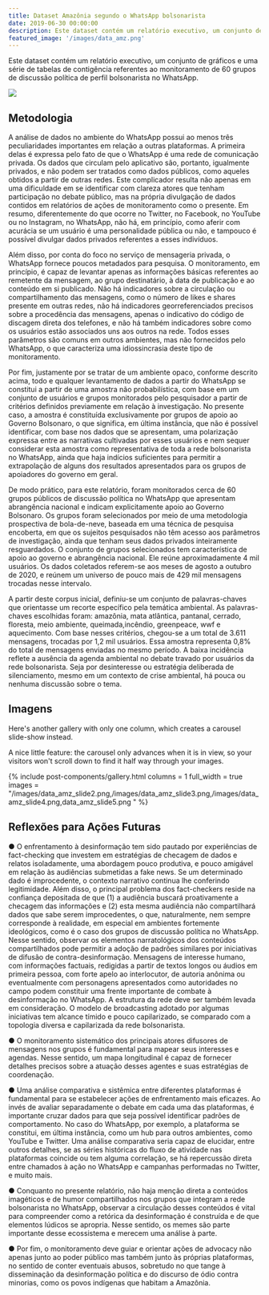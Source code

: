 ```yaml
---
title: Dataset Amazônia segundo o WhatsApp bolsonarista
date: 2019-06-30 00:00:00
description: Este dataset contém um relatório executivo, um conjunto de gráficos e uma série de tabelas de contigência referentes ao monitoramento de 60 grupos de discussão política de perfil bolsonarista no WhatsApp.
featured_image: '/images/data_amz.png'
---
```


Este dataset contém um relatório executivo, um conjunto de gráficos e uma série de tabelas de contigência referentes ao monitoramento de 60 grupos de discussão política de perfil bolsonarista no WhatsApp.

![](/images/data_amz.png)

## Metodologia

A análise de dados no ambiente do WhatsApp possui ao menos três peculiaridades importantes em relação a outras plataformas. A primeira delas é expressa pelo fato de que o WhatsApp é uma rede de comunicação privada. Os dados que circulam pelo aplicativo são, portanto, igualmente privados, e não podem ser tratados como dados públicos, como aqueles obtidos a partir de outras redes. Este complicador resulta não apenas em uma dificuldade em se identificar com clareza atores que tenham participação no debate público, mas na própria divulgação de dados contidos em relatórios de ações de monitoramento como o presente. Em resumo, diferentemente do que ocorre no Twitter, no Facebook, no YouTube ou no Instagram, no WhatsApp, não há, em princípio, como aferir com acurácia se um usuário é uma personalidade pública ou não, e tampouco é possível divulgar dados privados referentes a esses indivíduos.

Além disso, por conta do foco no serviço de mensageria privada, o WhatsApp fornece poucos metadados para pesquisa. O monitoramento, em princípio, é capaz de levantar apenas as informações básicas referentes ao remetente da mensagem, ao grupo destinatário, à data de publicação e ao conteúdo em si publicado. Não há indicadores sobre a circulação ou compartilhamento das mensagens, como o número de ​likes e ​shares presente em outras redes, não há indicadores georreferenciados precisos sobre a procedência das mensagens, apenas o indicativo do código de discagem direta dos telefones, e não há também indicadores sobre como os usuários estão associados uns aos outros na rede. Todos esses parâmetros são comuns em outros ambientes, mas não fornecidos pelo WhatsApp, o que caracteriza uma idiossincrasia deste tipo de monitoramento.

Por fim, justamente por se tratar de um ambiente opaco, conforme descrito acima, todo e qualquer levantamento de dados a partir do WhatsApp se constitui a partir de uma amostra não probabilística, com base em um conjunto de usuários e grupos monitorados pelo pesquisador a partir de critérios definidos previamente em relação à investigação. No presente caso, a amostra é constituída exclusivamente por grupos de apoio ao Governo Bolsonaro, o que significa, em última instância, que não é possível identificar, com base nos dados que se apresentam, uma polarização expressa entre as narrativas cultivadas por esses usuários e nem sequer considerar esta amostra como representativa de toda a rede bolsonarista no WhatsApp, ainda que haja indícios suficientes para permitir a extrapolação de alguns dos resultados apresentados para os grupos de apoiadores do governo em geral.

De modo prático, para este relatório, foram monitorados cerca de 60 grupos públicos de discussão política no WhatsApp que apresentam abrangência nacional e indicam explicitamente apoio ao Governo Bolsonaro. Os grupos foram selecionados por meio de uma metodologia prospectiva de bola-de-neve, baseada em uma técnica de pesquisa encoberta, em que os sujeitos pesquisados não têm acesso aos parâmetros de investigação, ainda que tenham seus dados privados inteiramente resguardados. O conjunto de grupos selecionados tem característica de apoio ao governo e abrangência nacional. Ele reúne aproximadamente 4 mil usuários. Os dados coletados referem-se aos meses de agosto a outubro de 2020, e reúnem um universo de pouco mais de 429 mil mensagens trocadas nesse intervalo.

A partir deste corpus inicial, definiu-se um conjunto de palavras-chaves que orientasse um recorte específico pela temática ambiental. As palavras-chaves escolhidas foram: ​amazônia​, ​mata atlântica,​ ​pantanal​, ​cerrado​, ​floresta,​ ​meio ambiente,​ ​queimada,​ ​incêndio​, ​greenpeace​, ​wwf e ​aquecimento.​ Com base nesses critérios, chegou-se a um total de 3.611 mensagens, trocadas por 1,2 mil usuários. Essa amostra representa 0,8% do total de mensagens enviadas no mesmo período. A baixa incidência reflete a ausência da agenda ambiental no debate travado por usuários da rede bolsonarista. Seja por desinteresse ou estratégia deliberada de silenciamento, mesmo em um contexto de crise ambiental, há pouca ou nenhuma discussão sobre o tema.


## Imagens

Here's another gallery with only one column, which creates a carousel slide-show instead.

A nice little feature: the carousel only advances when it is in view, so your visitors won't scroll down to find it half way through your images.

{% include post-components/gallery.html
	columns = 1
	full_width = true
	images = "/images/data_amz_slide2.png,/images/data_amz_slide3.png,/images/data_amz_slide4.png,data_amz_slide5.png
	"
%}

## Reflexões para Ações Futuras

● O enfrentamento à desinformação tem sido pautado por experiências de fact-checking que investem em estratégias de checagem de dados e relatos isoladamente, uma abordagem pouco produtiva, e pouco amigável em relação às audiências submetidas a ​fake news​. Se um determinado dado é improcedente, o contexto narrativo continua lhe conferindo legitimidade. Além disso, o principal problema dos fact-checkers reside na confiança depositada de que (1) a audiência buscará proativamente a checagem das informações e (2) esta mesma audiência não compartilhará dados que sabe serem improcedentes, o que, naturalmente, nem sempre corresponde à realidade, em especial em ambientes fortemente ideológicos, como é o caso dos grupos de discussão política no WhatsApp. Nesse sentido, observar os elementos narratológicos dos conteúdos compartilhados pode permitir a adoção de padrões similares por iniciativas de difusão de contra-desinformação. Mensagens de interesse humano, com informações factuais, redigidas a partir de textos longos ou áudios em primeira pessoa, com forte apelo ao interlocutor, de autoria anônima ou eventualmente com personagens apresentados como autoridades no campo podem constituir uma frente importante de combate à desinformação no WhatsApp. A estrutura da rede deve ser também levada em consideração. O modelo de ​broadcasting adotado por algumas iniciativas tem alcance tímido e pouco capilarizado, se comparado com a topologia diversa e capilarizada da rede bolsonarista.

● O monitoramento sistemático dos principais atores difusores de mensagens nos grupos é fundamental para mapear seus interesses e agendas. Nesse sentido, um mapa longitudinal é capaz de fornecer detalhes precisos sobre a atuação desses agentes e suas estratégias de coordenação.

● Uma análise comparativa e sistêmica entre diferentes plataformas é fundamental para se estabelecer ações de enfrentamento mais eficazes. Ao invés de avaliar separadamente o debate em cada uma das plataformas, é importante cruzar dados para que seja possível identificar padrões de comportamento. No caso do WhatsApp, por exemplo, a plataforma se constitui, em última instância, como um hub para outros ambientes, como YouTube e Twitter. Uma análise comparativa seria capaz de elucidar, entre outros detalhes, se as séries históricas do fluxo de atividade nas plataformas coincide ou tem alguma correlação, se há repercussão direta entre chamados à ação no WhatsApp e campanhas performadas no Twitter, e muito mais.

● Conquanto no presente relatório, não haja menção direta a conteúdos imagéticos e de humor compartilhados nos grupos que integram a rede bolsonarista no WhatsApp, observar a circulação desses conteúdos é vital para compreender como a retórica da desinformação é construída e de que elementos lúdicos se apropria. Nesse sentido, os memes são parte importante desse ecossistema e merecem uma análise à parte.

● Por fim, o monitoramento deve guiar e orientar ações de advocacy não apenas junto ao poder público mas também junto às próprias plataformas, no sentido de conter eventuais abusos, sobretudo no que tange à disseminação da desinformação política e do discurso de ódio contra minorias, como os povos indígenas que habitam a Amazônia.
